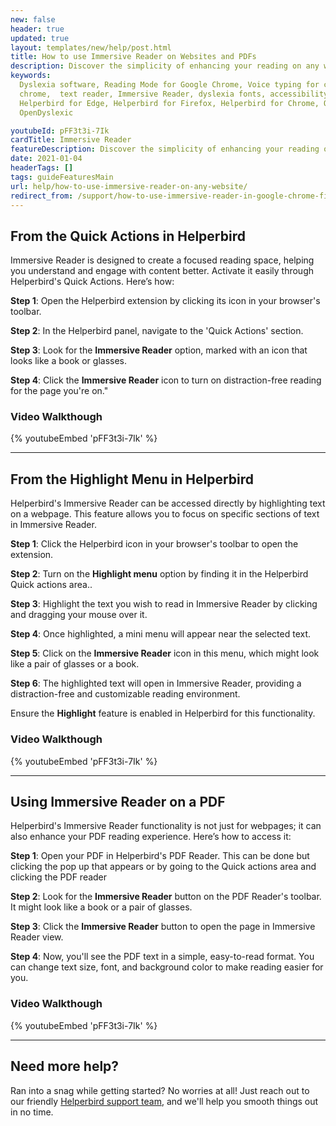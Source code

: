 ```yaml
---
new: false
header: true
updated: true
layout: templates/new/help/post.html
title: How to use Immersive Reader on Websites and PDFs
description: Discover the simplicity of enhancing your reading on any website or PDF with Microsoft's Immersive Reader. We'll show you how to get started!
keywords:
  Dyslexia software, Reading Mode for Google Chrome, Voice typing for chrome, Text to speech for
  chrome,  text reader, Immersive Reader, dyslexia fonts, accessibility software, dyslexia software,
  Helperbird for Edge, Helperbird for Firefox, Helperbird for Chrome, Opendyslexic for Chrome,
  OpenDyslexic

youtubeId: pFF3t3i-7Ik
cardTitle: Immersive Reader
featureDescription: Discover the simplicity of enhancing your reading on any website or PDF with Microsoft's Immersive Reader. We'll show you how to get started!
date: 2021-01-04
headerTags: []
tags: guideFeaturesMain
url: help/how-to-use-immersive-reader-on-any-website/
redirect_from: /support/how-to-use-immersive-reader-in-google-chrome-firefox-edge/
---
```




## From the Quick Actions in Helperbird

Immersive Reader is designed to create a focused reading space, helping you understand and engage with content better. Activate it easily through Helperbird's Quick Actions. Here’s how:



**Step 1**: Open the Helperbird extension by clicking its icon in your browser's toolbar.

**Step 2**: In the Helperbird panel, navigate to the 'Quick Actions' section.

**Step 3**: Look for the **Immersive Reader** option, marked with an icon that looks like a book or glasses.

**Step 4**: Click the **Immersive Reader** icon to turn on distraction-free reading for the page you're on."


### Video Walkthough



{% youtubeEmbed 'pFF3t3i-7Ik' %}


---

## From the Highlight Menu in Helperbird

Helperbird's Immersive Reader can be accessed directly by highlighting text on a webpage. This feature allows you to focus on specific sections of text in Immersive Reader.


**Step 1**: Click the Helperbird icon in your browser's toolbar to open the extension.

**Step 2**: Turn on the **Highlight menu** option by finding it in the Helperbird Quick actions area..

**Step 3**: Highlight the text you wish to read in Immersive Reader by clicking and dragging your mouse over it.

**Step 4**: Once highlighted, a mini menu will appear near the selected text. 

**Step 5**: Click on the **Immersive Reader** icon in this menu, which might look like a pair of glasses or a book.

**Step 6**: The highlighted text will open in Immersive Reader, providing a distraction-free and customizable reading environment.

Ensure the **Highlight** feature is enabled in Helperbird for this functionality.


### Video Walkthough

{% youtubeEmbed 'pFF3t3i-7Ik' %}



---


## Using Immersive Reader on a PDF

Helperbird's Immersive Reader functionality is not just for webpages; it can also enhance your PDF reading experience. Here’s how to access it:



**Step 1**: Open your PDF in Helperbird's PDF Reader.  This can be done but clicking the pop up that appears or by going to the Quick actions area and clicking the PDF reader

**Step 2**: Look for the **Immersive Reader** button on the PDF Reader's toolbar. It might look like a book or a pair of glasses.

**Step 3**: Click the **Immersive Reader** button to open the page in Immersive Reader view.

**Step 4**: Now, you'll see the PDF text in a simple, easy-to-read format. You can change text size, font, and background color to make reading easier for you.




### Video Walkthough


{% youtubeEmbed 'pFF3t3i-7Ik' %}


---


## Need more help?

Ran into a snag while getting started? No worries at all! Just reach out to our friendly [Helperbird support team](/support/), and we'll help you smooth things out in no time.


